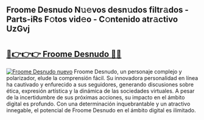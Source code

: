 ## Froome Desnudo N𝚞𝚎vos desn𝚞dos filtr𝚊dos - Parts-iRs F𝚘tos vid𝚎o - C𝚘ntenido atr𝚊ctivo UzGvj

# <h2><a href="http://mb9wrk.tromn.icu/?c=Froome+Desnudo">🔗👉👉👉 Froome Desnudo 🔗🔗</a></h2>

[![Froome Desnudo nuevo](https://i.imgur.com/pEAQMta.gif)](http://mb9wrk.tromn.icu/?c=Froome+Desnudo)
Froome Desnudo, un personaje complejo y polarizador, elude la comprensión fácil. Su innovadora personalidad en línea ha cautivado y enfurecido a sus seguidores, generando discusiones sobre ética, expresión artística y la dinámica de las sociedades virtuales. A pesar de la incertidumbre de sus próximas acciones, su impacto en el ámbito digital es profundo. Con una determinación inquebrantable y un atractivo innegable, el potencial de Froome Desnudo en el ámbito digital es ilimitado.

